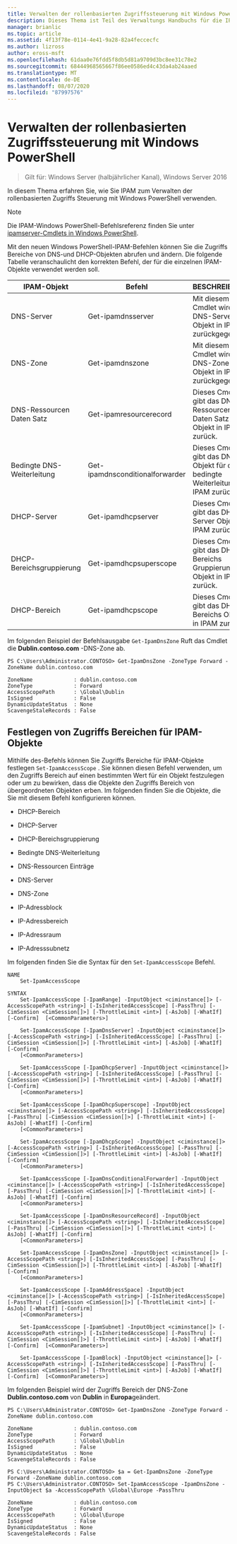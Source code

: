 ```yaml
---
title: Verwalten der rollenbasierten Zugriffssteuerung mit Windows PowerShell
description: Dieses Thema ist Teil des Verwaltungs Handbuchs für die IP-Adressverwaltung (IPAM) in Windows Server 2016.
manager: brianlic
ms.topic: article
ms.assetid: 4f13f78e-0114-4e41-9a28-82a4feccecfc
ms.author: lizross
author: eross-msft
ms.openlocfilehash: 61daa0e76fdd5f8db5d81a9709d3bc8ee31c78e2
ms.sourcegitcommit: 68444968565667f86ee0586ed4c43da4ab24aaed
ms.translationtype: MT
ms.contentlocale: de-DE
ms.lasthandoff: 08/07/2020
ms.locfileid: "87997576"
---
```

# <a name="manage-role-based-access-control-with-windows-powershell"></a>Verwalten der rollenbasierten Zugriffssteuerung mit Windows PowerShell

>Gilt für: Windows Server (halbjährlicher Kanal), Windows Server 2016

In diesem Thema erfahren Sie, wie Sie IPAM zum Verwalten der rollenbasierten Zugriffs Steuerung mit Windows PowerShell verwenden.

>[!NOTE]
>Die IPAM-Windows PowerShell-Befehlsreferenz finden Sie unter [ipamserver-Cmdlets in Windows PowerShell](/powershell/module/ipamserver/?view=win10-ps).

Mit den neuen Windows PowerShell-IPAM-Befehlen können Sie die Zugriffs Bereiche von DNS-und DHCP-Objekten abrufen und ändern. Die folgende Tabelle veranschaulicht den korrekten Befehl, der für die einzelnen IPAM-Objekte verwendet werden soll.

|IPAM-Objekt|Befehl|BESCHREIBUNG|
|---------------|-----------|---------------|
|DNS-Server|Get-ipamdnsserver|Mit diesem Cmdlet wird das DNS-Server Objekt in IPAM zurückgegeben.|
|DNS-Zone|Get-ipamdnszone|Mit diesem Cmdlet wird das DNS-Zonen Objekt in IPAM zurückgegeben.|
|DNS-Ressourcen Daten Satz|Get-ipamresourcerecord|Dieses Cmdlet gibt das DNS-Ressourcen Daten Satz Objekt in IPAM zurück.|
|Bedingte DNS-Weiterleitung|Get-ipamdnsconditionalforwarder|Dieses Cmdlet gibt das DNS-Objekt für die bedingte Weiterleitung in IPAM zurück.|
|DHCP-Server|Get-ipamdhcpserver|Dieses Cmdlet gibt das DHCP-Server Objekt in IPAM zurück.|
|DHCP-Bereichsgruppierung|Get-ipamdhcpsuperscope|Dieses Cmdlet gibt das DHCP-Bereichs Gruppierung-Objekt in IPAM zurück.|
|DHCP-Bereich|Get-ipamdhcpscope|Dieses Cmdlet gibt das DHCP-Bereichs Objekt in IPAM zurück.|

Im folgenden Beispiel der Befehlsausgabe `Get-IpamDnsZone` Ruft das Cmdlet die **Dublin.contoso.com** -DNS-Zone ab.

```
PS C:\Users\Administrator.CONTOSO> Get-IpamDnsZone -ZoneType Forward -ZoneName dublin.contoso.com

ZoneName             : dublin.contoso.com
ZoneType             : Forward
AccessScopePath      : \Global\Dublin
IsSigned             : False
DynamicUpdateStatus  : None
ScavengeStaleRecords : False
```

## <a name="setting-access-scopes-on-ipam-objects"></a>Festlegen von Zugriffs Bereichen für IPAM-Objekte
Mithilfe des-Befehls können Sie Zugriffs Bereiche für IPAM-Objekte festlegen `Set-IpamAccessScope` . Sie können diesen Befehl verwenden, um den Zugriffs Bereich auf einen bestimmten Wert für ein Objekt festzulegen oder um zu bewirken, dass die Objekte den Zugriffs Bereich von übergeordneten Objekten erben. Im folgenden finden Sie die Objekte, die Sie mit diesem Befehl konfigurieren können.

-   DHCP-Bereich

-   DHCP-Server

-   DHCP-Bereichsgruppierung

-   Bedingte DNS-Weiterleitung

-   DNS-Ressourcen Einträge

-   DNS-Server

-   DNS-Zone

-   IP-Adressblock

-   IP-Adressbereich

-   IP-Adressraum

-   IP-Adresssubnetz

Im folgenden finden Sie die Syntax für den `Set-IpamAccessScope` Befehl.

```
NAME
    Set-IpamAccessScope

SYNTAX
    Set-IpamAccessScope [-IpamRange] -InputObject <ciminstance[]> [-AccessScopePath <string>] [-IsInheritedAccessScope] [-PassThru] [-CimSession <CimSession[]>] [-ThrottleLimit <int>] [-AsJob] [-WhatIf] [-Confirm]  [<CommonParameters>]

    Set-IpamAccessScope [-IpamDnsServer] -InputObject <ciminstance[]> [-AccessScopePath <string>] [-IsInheritedAccessScope] [-PassThru] [-CimSession <CimSession[]>] [-ThrottleLimit <int>] [-AsJob] [-WhatIf] [-Confirm]
    [<CommonParameters>]

    Set-IpamAccessScope [-IpamDhcpServer] -InputObject <ciminstance[]> [-AccessScopePath <string>] [-IsInheritedAccessScope] [-PassThru] [-CimSession <CimSession[]>] [-ThrottleLimit <int>] [-AsJob] [-WhatIf] [-Confirm]
    [<CommonParameters>]

    Set-IpamAccessScope [-IpamDhcpSuperscope] -InputObject <ciminstance[]> [-AccessScopePath <string>] [-IsInheritedAccessScope] [-PassThru] [-CimSession <CimSession[]>] [-ThrottleLimit <int>] [-AsJob] [-WhatIf] [-Confirm]
    [<CommonParameters>]

    Set-IpamAccessScope [-IpamDhcpScope] -InputObject <ciminstance[]> [-AccessScopePath <string>] [-IsInheritedAccessScope] [-PassThru] [-CimSession <CimSession[]>] [-ThrottleLimit <int>] [-AsJob] [-WhatIf] [-Confirm]
    [<CommonParameters>]

    Set-IpamAccessScope [-IpamDnsConditionalForwarder] -InputObject <ciminstance[]> [-AccessScopePath <string>] [-IsInheritedAccessScope] [-PassThru] [-CimSession <CimSession[]>] [-ThrottleLimit <int>] [-AsJob] [-WhatIf] [-Confirm]
    [<CommonParameters>]

    Set-IpamAccessScope [-IpamDnsResourceRecord] -InputObject <ciminstance[]> [-AccessScopePath <string>] [-IsInheritedAccessScope] [-PassThru] [-CimSession <CimSession[]>] [-ThrottleLimit <int>] [-AsJob] [-WhatIf] [-Confirm]
    [<CommonParameters>]

    Set-IpamAccessScope [-IpamDnsZone] -InputObject <ciminstance[]> [-AccessScopePath <string>] [-IsInheritedAccessScope] [-PassThru] [-CimSession <CimSession[]>] [-ThrottleLimit <int>] [-AsJob] [-WhatIf] [-Confirm]
    [<CommonParameters>]

    Set-IpamAccessScope [-IpamAddressSpace] -InputObject <ciminstance[]> [-AccessScopePath <string>] [-IsInheritedAccessScope] [-PassThru] [-CimSession <CimSession[]>] [-ThrottleLimit <int>] [-AsJob] [-WhatIf] [-Confirm]
    [<CommonParameters>]

    Set-IpamAccessScope [-IpamSubnet] -InputObject <ciminstance[]> [-AccessScopePath <string>] [-IsInheritedAccessScope] [-PassThru] [-CimSession <CimSession[]>] [-ThrottleLimit <int>] [-AsJob] [-WhatIf] [-Confirm]  [<CommonParameters>]

    Set-IpamAccessScope [-IpamBlock] -InputObject <ciminstance[]> [-AccessScopePath <string>] [-IsInheritedAccessScope] [-PassThru] [-CimSession <CimSession[]>] [-ThrottleLimit <int>] [-AsJob] [-WhatIf] [-Confirm]  [<CommonParameters>]
```

Im folgenden Beispiel wird der Zugriffs Bereich der DNS-Zone **Dublin.contoso.com** von **Dublin** in **Europa**geändert.

```
PS C:\Users\Administrator.CONTOSO> Get-IpamDnsZone -ZoneType Forward -ZoneName dublin.contoso.com

ZoneName             : dublin.contoso.com
ZoneType             : Forward
AccessScopePath      : \Global\Dublin
IsSigned             : False
DynamicUpdateStatus  : None
ScavengeStaleRecords : False

PS C:\Users\Administrator.CONTOSO> $a = Get-IpamDnsZone -ZoneType Forward -ZoneName dublin.contoso.com
PS C:\Users\Administrator.CONTOSO> Set-IpamAccessScope -IpamDnsZone -InputObject $a -AccessScopePath \Global\Europe -PassThru

ZoneName             : dublin.contoso.com
ZoneType             : Forward
AccessScopePath      : \Global\Europe
IsSigned             : False
DynamicUpdateStatus  : None
ScavengeStaleRecords : False
```